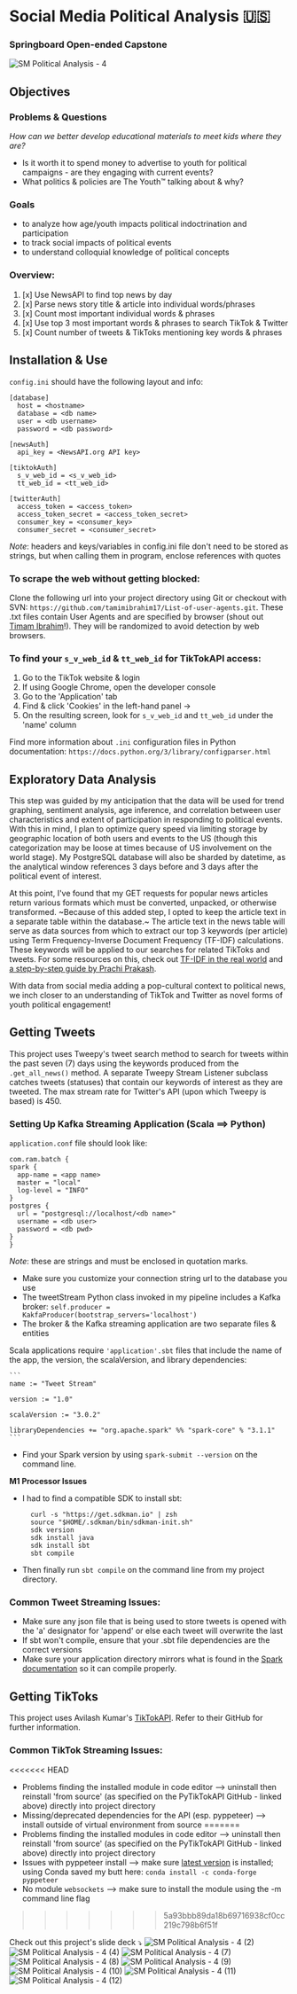 # Social Media Political Analysis 🇺🇸
### Springboard Open-ended Capstone
![SM Political Analysis - 4](https://user-images.githubusercontent.com/65197541/131225592-9e8dd0a0-1750-408f-93d8-72ca04e88e1a.png)
## Objectives
### Problems & Questions
_How can we better develop educational materials to meet kids where they are?_
* Is it worth it to spend money to advertise to youth for political campaigns - are they engaging with current events?
* What politics & policies are The Youth™ talking about & why?

### Goals
* to analyze how age/youth impacts political indoctrination and participation
* to track social impacts of political events
* to understand colloquial knowledge of political concepts

### Overview:
1. [x] Use NewsAPI to find top news by day
2. [x] Parse news story title & article into individual words/phrases
3. [x] Count most important individual words & phrases
4. [x]  Use top 3 most important words & phrases to search TikTok & Twitter
5. [x]  Count number of tweets & TikToks mentioning key words & phrases

## Installation & Use
`config.ini` should have the following layout and info:

  ```
  [database]
    host = <hostname>
    database = <db name>
    user = <db username>
    password = <db password>
  
  [newsAuth]
    api_key = <NewsAPI.org API key>

  [tiktokAuth]
    s_v_web_id = <s_v_web_id>
    tt_web_id = <tt_web_id>

  [twitterAuth]
    access_token = <access_token>
    access_token_secret = <access_token_secret>
    consumer_key = <consumer_key>
    consumer_secret = <consumer_secret>
  ```
  *Note*: headers and keys/variables in config.ini file don't need to be stored as strings, but when calling them in program, enclose references with quotes


### To scrape the web without getting blocked:
Clone the following url into your project directory using Git or checkout with SVN: `https://github.com/tamimibrahim17/List-of-user-agents.git`. These .txt files contain User Agents and are specified by browser (shout out [Timam Ibrahim](https://github.com/tamimibrahim17)!). They will be randomized to avoid detection by web browsers.

### To find your `s_v_web_id` & `tt_web_id` for TikTokAPI access:
1. Go to the TikTok website & login
2. If using Google Chrome, open the developer console 
3. Go to the 'Application' tab 
4. Find & click 'Cookies' in the left-hand panel → 
5. On the resulting screen, look for `s_v_web_id` and `tt_web_id` under the 'name' column

Find more information about `.ini` configuration files in Python documentation: `https://docs.python.org/3/library/configparser.html`

## Exploratory Data Analysis

This step was guided by my anticipation that the data will be used for trend graphing, sentiment analysis, age inference, and correlation between user characteristics and extent of participation in responding to political events. With this in mind, I plan to optimize query speed via limiting storage by geographic location of both users and events to the US (though this categorization may be loose at times because of US involvement on the world stage). My PostgreSQL database will also be sharded by datetime, as the analytical window references 3 days before and 3 days after the political event of interest.

At this point, I've found that my GET requests for popular news articles return various formats which must be converted, unpacked, or otherwise transformed. ~Because of this added step, I opted to keep the article text in a separate table within the database.~ The article text in the news table will serve as data sources from which to extract our top 3 keywords (per article) using Term Frequency-Inverse Document Frequency (TF-IDF) calculations. These keywords will be applied to our searches for related TikToks and tweets. For some resources on this, check out
[TF-IDF in the real world](https://towardsdatascience.com/tf-idf-for-document-ranking-from-scratch-in-python-on-real-world-dataset-796d339a4089) and [a step-by-step guide by Prachi Prakash](https://www.analyticsvidhya.com/blog/2020/11/words-that-matter-a-simple-guide-to-keyword-extraction-in-python/).

With data from social media adding a pop-cultural context to political news, we inch closer to an understanding of TikTok and Twitter as novel forms of youth political engagement!

## Getting Tweets

This project uses Tweepy's tweet search method to search for tweets within the past seven (7) days using the keywords produced from the `.get_all_news()` method. A separate Tweepy Stream Listener subclass catches tweets (statuses) that contain our keywords of interest as they are tweeted. The max stream rate for Twitter's API (upon which Tweepy is based) is 450.

### Setting Up Kafka Streaming Application (Scala ==> Python)
`application.conf` file should look like:

  ```
  com.ram.batch {
  spark {
    app-name = <app name>
    master = "local"
    log-level = "INFO"
  }
  postgres { 
    url = "postgresql://localhost/<db name>"
    username = <db user>
    password = <db pwd>
  }
}
  ```
  
*Note*: these are strings and must be enclosed in quotation marks.
* Make sure you customize your connection string url to the database you use
* The tweetStream Python class invoked in my pipeline includes a Kafka broker: `self.producer = KakfaProducer(bootstrap_servers='localhost')`
* The broker & the Kafka streaming application are two separate files & entities

Scala applications require `'application'.sbt` files that include the name of the app, the version, the scalaVersion, and library dependencies:

    ```
    name := "Tweet Stream"

    version := "1.0"

    scalaVersion := "3.0.2"

    libraryDependencies += "org.apache.spark" %% "spark-core" % "3.1.1"
    ```
    
* Find your Spark version by using `spark-submit --version` on the command line.

**M1 Processor Issues** 
* I had to find a compatible SDK to install sbt:
  ```
    curl -s "https://get.sdkman.io" | zsh 
    source "$HOME/.sdkman/bin/sdkman-init.sh" 
    sdk version
    sdk install java
    sdk install sbt
    sbt compile
  ```
* Then finally run `sbt compile` on the command line from my project directory. 
### Common Tweet Streaming Issues:
* Make sure any json file that is being used to store tweets is opened with the 'a' designator for 'append' or else each tweet will overwrite the last
* If sbt won't compile, ensure that your .sbt file dependencies are the correct versions
* Make sure your application directory mirrors what is found in the [Spark documentation](http://spark.apache.org/docs/1.2.0/quick-start.html#self-contained-applications) so it can compile properly. 

## Getting TikToks

This project uses Avilash Kumar's [TikTokAPI](https://github.com/avilash/TikTokAPI-Python). Refer to their GitHub for further information.

### Common TikTok Streaming Issues:
<<<<<<< HEAD
* Problems finding the installed module in code editor --> uninstall then reinstall 'from source' (as specified on the PyTikTokAPI GitHub - linked above) directly into project directory
* Missing/deprecated dependencies for the API (esp. pyppeteer) --> install outside of virtual environment from source
=======
* Problems finding the installed modules in code editor --> uninstall then reinstall 'from source' (as specified on the PyTikTokAPI GitHub - linked above) directly into project directory
* Issues with pyppeteer install --> make sure [latest version](https://github.com/pyppeteer/pyppeteer) is installed; using Conda saved my butt here: `conda install -c conda-forge pyppeteer`
* No module `websockets` --> make sure to install the module using the -m command line flag
>>>>>>> 5a93bbb89da18b69716938cf0cc219c798b6f51f

Check out this project's slide deck ⤵
![SM Political Analysis - 4 (2)](https://user-images.githubusercontent.com/65197541/131225593-367e0894-08d3-4fea-ab17-36f274e03c64.png)
![SM Political Analysis - 4 (4)](https://user-images.githubusercontent.com/65197541/131225599-038ec36c-d644-4f60-a8f2-0bd43ade94df.png)
![SM Political Analysis - 4 (7)](https://user-images.githubusercontent.com/65197541/131225638-ba49f6d7-a3e1-46bc-8b54-a71b319b8990.png)
![SM Political Analysis - 4 (8)](https://user-images.githubusercontent.com/65197541/131225639-88301e11-ed3c-4ab0-8b11-2cbd95d0677c.png)
![SM Political Analysis - 4 (9)](https://user-images.githubusercontent.com/65197541/131225641-d1427eb3-439e-4691-9f3d-9eb9b7cbc2b8.png)
![SM Political Analysis - 4 (10)](https://user-images.githubusercontent.com/65197541/131225642-20b9ca15-5777-474a-a13d-0693c7b74db3.png)
![SM Political Analysis - 4 (11)](https://user-images.githubusercontent.com/65197541/131225643-0ff23457-eada-4b2a-98d0-256e8ecd5df7.png)
![SM Political Analysis - 4 (12)](https://user-images.githubusercontent.com/65197541/131225654-089ce37f-7f7d-42b9-8972-5dba199252f8.png)
